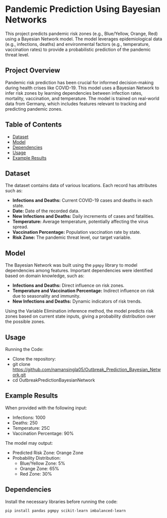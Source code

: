 # Pandemic Prediction Using Bayesian Networks

This project predicts pandemic risk zones (e.g., Blue/Yellow, Orange, Red) using a Bayesian Network model. The model leverages epidemiological data (e.g., infections, deaths) and environmental factors (e.g., temperature, vaccination rates) to provide a probabilistic prediction of the pandemic threat level.

## Project Overview

Pandemic risk prediction has been crucial for informed decision-making during health crises like COVID-19. This model uses a Bayesian Network to infer risk zones by learning dependencies between infection rates, mortality, vaccination, and temperature. The model is trained on real-world data from Germany, which includes features relevant to tracking and predicting pandemic zones.

## Table of Contents

- [Dataset](#dataset)
- [Model](#model)
- [Dependencies](#dependencies)
- [Usage](#usage)
- [Example Results](#example-results)

## Dataset

The dataset contains data of various locations. Each record has attributes such as:
- **Infections and Deaths:** Current COVID-19 cases and deaths in each state.
- **Date:** Date of the recorded data.
- **New Infections and Deaths:** Daily increments of cases and fatalities.
- **Temperature:** Average temperature, potentially affecting the virus spread.
- **Vaccination Percentage:** Population vaccination rate by state.
- **Risk Zone:** The pandemic threat level, our target variable.

## Model

The Bayesian Network was built using the `pgmpy` library to model dependencies among features. Important dependencies were identified based on domain knowledge, such as:
- **Infections and Deaths:** Direct influence on risk zones.
- **Temperature and Vaccination Percentage:** Indirect influence on risk due to seasonality and immunity.
- **New Infections and Deaths:** Dynamic indicators of risk trends.

Using the Variable Elimination inference method, the model predicts risk zones based on current state inputs, giving a probability distribution over the possible zones.

## Usage
  Running the Code:
 - Clone the repository:
-  git clone https://github.com/namansingla05/Outbreak_Prediction_Bayesian_Network.git
-  cd OutbreakPredictionBayesianNetwork
  
## Example Results


When provided with the following input:
 - Infections: 1000
 - Deaths: 250
 -  Temperature: 25C
 -  Vaccination Percentage: 90%


The model may output:
  - Predicted Risk Zone: Orange Zone
  - Probability Distribution:
    - Blue/Yellow Zone: 5%
    - Orange Zone: 65%
    - Red Zone: 30%

## Dependencies

Install the necessary libraries before running the code:
```bash
pip install pandas pgmpy scikit-learn imbalanced-learn




